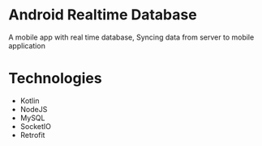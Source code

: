 # Android Realtime Database
A mobile app with real time database, Syncing data from server to mobile application

# Technologies
 - Kotlin
 - NodeJS
 - MySQL
 - SocketIO
 - Retrofit
